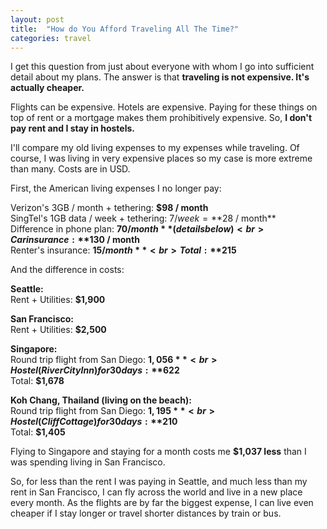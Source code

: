 ```yaml
---
layout: post
title:  "How do You Afford Traveling All The Time?"
categories: travel
---
```


I get this question from just about everyone with whom I go into sufficient detail about my plans. The answer is that **traveling is not expensive. It's actually cheaper.**

Flights can be expensive. Hotels are expensive. Paying for these things on top of rent or a mortgage makes them prohibitively expensive. So, **I don't pay rent and I stay in hostels.**

I'll compare my old living expenses to my expenses while traveling. Of course, I was living in very expensive places so my case is more extreme than many. Costs are in USD.

First, the American living expenses I no longer pay:

Verizon's 3GB / month + tethering: **$98 / month**<br>
SingTel's 1GB data / week + tethering: $7 / week = **$28 / month**<br>
Difference in phone plan: **$70 / month** (details below)<br>
Car insurance: **$130 / month**<br>
Renter's insurance: **$15 / month**<br>
Total: **$215**

And the difference in costs:

**Seattle:**<br>
Rent + Utilities: **$1,900**

**San Francisco:**<br>
Rent + Utilities: **$2,500**

**Singapore:**<br>
Round trip flight from San Diego: **$1,056**<br>
Hostel (River City Inn) for 30 days: **$622**<br>
Total: **$1,678**

**Koh Chang, Thailand (living on the beach):**<br>
Round trip flight from San Diego: **$1,195**<br>
Hostel (Cliff Cottage) for 30 days: **$210**<br>
Total: **$1,405**

Flying to Singapore and staying for a month costs me **$1,037 less** than I was spending living in San Francisco.

So, for less than the rent I was paying in Seattle, and much less than my rent in San Francisco, I can fly across the world and live in a new place every month. As the flights are by far the biggest expense, I can live even cheaper if I stay longer or travel shorter distances by train or bus.